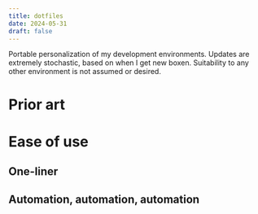 ```yaml
---
title: dotfiles
date: 2024-05-31
draft: false
---
```


Portable personalization of my development environments. Updates are extremely stochastic, based on when I get new boxen. Suitability to any other environment is not assumed or desired.

# Prior art

# Ease of use

## One-liner

## Automation, automation, automation
